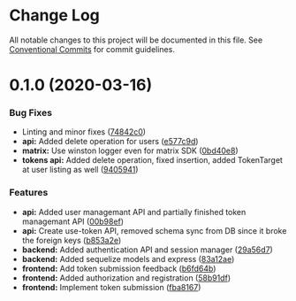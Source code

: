 # Change Log

All notable changes to this project will be documented in this file.
See [Conventional Commits](https://conventionalcommits.org) for commit guidelines.

# 0.1.0 (2020-03-16)


### Bug Fixes

* Linting and minor fixes ([74842c0](https://github.com/gergof/matrix-token-registration/commit/74842c0c01703475b847e56292722ca9fa10a67b))
* **api:** Added delete operation for users ([e577c9d](https://github.com/gergof/matrix-token-registration/commit/e577c9d3ca42f5dc143987e3d34d79074a827494))
* **matrix:** Use winston logger even for matrix SDK ([0bd40e8](https://github.com/gergof/matrix-token-registration/commit/0bd40e85301e267b867630b3fc23058db50a496c))
* **tokens api:** Added delete operation, fixed insertion, added TokenTarget at user listing as well ([9405941](https://github.com/gergof/matrix-token-registration/commit/9405941be61391d0062dde6a5c5f110d03b56b5f))


### Features

* **api:** Added user managemant API and partially finished token managemant API ([00b98ef](https://github.com/gergof/matrix-token-registration/commit/00b98ef96b27a85789efd9b9fceb1c43833a7caa))
* **api:** Create use-token API, removed schema sync from DB since it broke the foreign keys ([b853a2e](https://github.com/gergof/matrix-token-registration/commit/b853a2e60359787d354d15267b4847a986bb5ab7))
* **backend:** Added authentication API and session manager ([29a56d7](https://github.com/gergof/matrix-token-registration/commit/29a56d79b7a300493ca29ad85176263b269e74f5))
* **backend:** Added sequelize models and express ([83a12ae](https://github.com/gergof/matrix-token-registration/commit/83a12ae58d44efb04ff513f1364f4938346ee8ec))
* **frontend:** Add token submission feedback ([b6fd64b](https://github.com/gergof/matrix-token-registration/commit/b6fd64b2ad9fc1de77f533e26ec3dd2394b3595a))
* **frontend:** Added authorization and registration ([58b91df](https://github.com/gergof/matrix-token-registration/commit/58b91dff03deb69ed8946372017567f362f8e586))
* **frontend:** Implement token submission ([fba8167](https://github.com/gergof/matrix-token-registration/commit/fba8167ea712db6f6cfd02135b7c5585fccab4d6))
